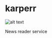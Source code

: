 # karperr

![alt text](https://travis-ci.org/karpetdev/karperr.svg?branch=main)

News reader service
